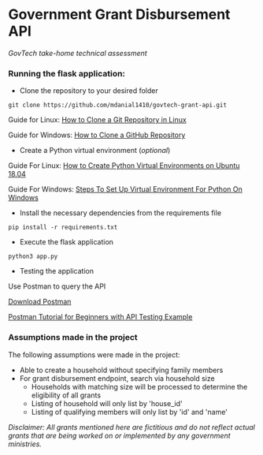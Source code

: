 # Government Grant Disbursement API

*GovTech take-home technical assessment*

### Running the flask application:

* Clone the repository to your desired folder

```shell script
git clone https://github.com/mdanial1410/govtech-grant-api.git
```
Guide for Linux: [How to Clone a Git Repository in Linux](https://www.technipages.com/how-to-clone-a-git-repository-in-linux)

Guide for Windows: [How to Clone a GitHub Repository](https://www.howtogeek.com/451360/how-to-clone-a-github-repository/)

* Create a Python virtual environment (*optional*)

Guide For Linux: [How to Create Python Virtual Environments on Ubuntu 18.04](https://linuxize.com/post/how-to-create-python-virtual-environments-on-ubuntu-18-04/)

Guide For Windows: [Steps To Set Up Virtual Environment For Python On Windows](https://www.c-sharpcorner.com/article/steps-to-set-up-a-virtual-environment-for-python-development/)

* Install the necessary dependencies from the requirements file
```shell script
pip install -r requirements.txt
```

* Execute the flask application
```shell script
python3 app.py
```

* Testing the application

Use Postman to query the API

[Download Postman](https://www.postman.com/downloads/)

[Postman Tutorial for Beginners with API Testing Example ](https://www.guru99.com/postman-tutorial.html)

### Assumptions made in the project

The following assumptions were made in the project:
* Able to create a household without specifying family members
* For grant disbursement endpoint, search via household size
    * Households with matching size will be processed to determine the eligibility of all grants
    * Listing of household will only list by 'house_id'
    * Listing of qualifying members will only list by 'id' and 'name'

*Disclaimer: All grants mentioned here are fictitious and do not reflect actual grants that are being
worked on or implemented by any government ministries.*
 
